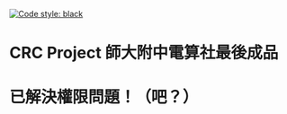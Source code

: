 [![Code style: black](https://img.shields.io/badge/code%20style-black-000000.svg)](https://github.com/psf/black)

# CRC Project 師大附中電算社最後成品
# 已解決權限問題！（吧？）